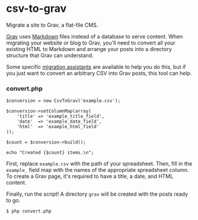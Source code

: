 # csv-to-grav

Migrate a site to Grav, a flat-file CMS.

[Grav](https://getgrav.org/) uses [Markdown](https://daringfireball.net/projects/markdown/syntax) files instead of a database to serve content. When migrating your website or blog to Grav, you'll need to convert all your existing HTML to Markdown and arrange your posts into a directory structure that Grav can understand.

Some specific [migration assistants](https://learn.getgrav.org/migration) are available to help you do this, but if you just want to convert an arbitrary CSV into Grav posts, this tool can help.

### convert.php

```
$conversion = new CsvToGrav('example.csv');

$conversion->setColumnMap(array(
    'title' => 'example_title_field',
    'date'  => 'example_date_field',
    'html'  => 'example_html_field'
));

$count = $conversion->build();

echo "Created {$count} items.\n";

```

First, replace `example.csv` with the path of your spreadsheet. Then, fill in the `example_` field map with the names of the appropriate spreadsheet column. To create a Grav page, it's required to have a title, a date, and HTML content.

Finally, run the script! A directory `grav` will be created with the posts ready to go.

```
$ php convert.php
```
